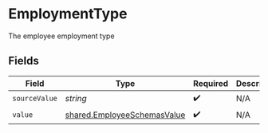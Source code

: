# EmploymentType

The employee employment type


## Fields

| Field                                                                             | Type                                                                              | Required                                                                          | Description                                                                       |
| --------------------------------------------------------------------------------- | --------------------------------------------------------------------------------- | --------------------------------------------------------------------------------- | --------------------------------------------------------------------------------- |
| `sourceValue`                                                                     | *string*                                                                          | :heavy_check_mark:                                                                | N/A                                                                               |
| `value`                                                                           | [shared.EmployeeSchemasValue](../../../sdk/models/shared/employeeschemasvalue.md) | :heavy_check_mark:                                                                | N/A                                                                               |